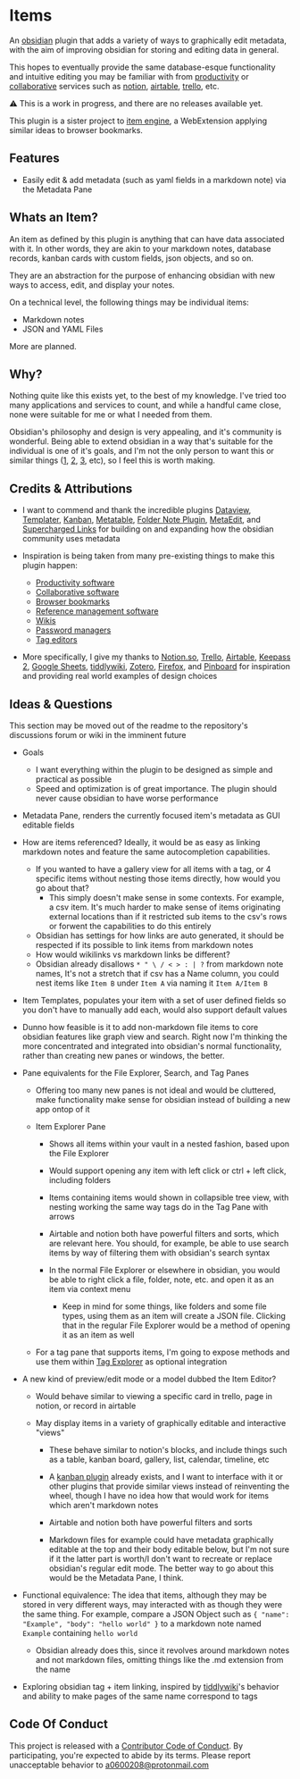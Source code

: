# Items

An [obsidian](https://obsidian.md/) plugin that adds a variety of ways to graphically edit metadata, with the aim of improving obsidian for storing and editing data in general.

This hopes to eventually provide the same database-esque functionality and intuitive editing you may be familiar with from [productivity](https://en.wikipedia.org/wiki/Productivity_software) or [collaborative](https://en.wikipedia.org/wiki/Collaborative_software) services such as [notion](https://en.wikipedia.org/wiki/Notion_(productivity_software)), [airtable](https://en.wikipedia.org/wiki/Airtable), [trello](https://en.wikipedia.org/wiki/Trello), etc.

⚠️ This is a work in progress, and there are no releases available yet.

This plugin is a sister project to [item engine](https://github.com/06000208/item-engine), a WebExtension applying similar ideas to browser bookmarks.

## Features

- Easily edit & add metadata (such as yaml fields in a markdown note) via the Metadata Pane
<!-- - Create new notes in bulk -->
<!-- - Link tags to specific markdown notes and vice versa -->
<!-- - Using "atomic data" in the same fashion as one might use atomic notes -->
<!-- - See connections between data at a glance and easily navigate them -->
<!-- - Gallery views, with items supplying content to be displayed such as an image or description -->
<!-- - Export your entire vault or specific items to structured JSON or CSV -->
<!-- - Templating metadata from existing items so you don't have to manually add fields one by one -->
<!-- - Using a folder (or any item) as a gallery, showing metadata (such as an image) from items within -->

## Whats an Item?

An item as defined by this plugin is anything that can have data associated with it. In other words, they are akin to your markdown notes, database records, kanban cards with custom fields, json objects, and so on.

They are an abstraction for the purpose of enhancing obsidian with new ways to access, edit, and display your notes. <!-- different methods of storing data functionally equivalent -->

On a technical level, the following things may be individual items:

- Markdown notes
- JSON and YAML Files
<!-- - JSON Objects -->
<!-- - CSV and TSV Files -->
<!-- - Individual rows of CSV and TSV files -->
<!-- - Files of any type -->
<!-- - Folders -->

More are planned.

<!-- And all items may optionally: -->
<!-- - Have metadata (such as title, icon, description, image, tags, custom fields) -->
<!-- - Be exclusively metadata (json objects, csv/tsv rows, etc) -->
<!-- - Contain any number of nested items -->
## Why?

Nothing quite like this exists yet, to the best of my knowledge. I've tried too many applications and services to count, and while a handful came close, none were suitable for me or what I needed from them.

Obsidian's philosophy and design is very appealing, and it's community is wonderful. Being able to extend obsidian in a way that's suitable for the individual is one of it's goals, and I'm not the only person to want this or similar things ([1](https://forum.obsidian.md/t/relational-databases/10926), [2](https://forum.obsidian.md/t/allow-links-in-yaml-front-matter-notion-like-databases-from-metadata-links-as-first-class-citizens/10052), [3](https://discord.com/channels/686053708261228577/694233507500916796/890793522100322305), etc), so I feel this is worth making.

## Credits & Attributions

- I want to commend and thank the incredible plugins [Dataview](https://github.com/blacksmithgu/obsidian-dataview), [Templater](https://github.com/SilentVoid13/Templater), [Kanban](https://github.com/mgmeyers/obsidian-kanban), [Metatable](https://github.com/arnau/obsidian-metatable), [Folder Note Plugin](https://github.com/xpgo/obsidian-folder-note-plugin), [MetaEdit](https://github.com/chhoumann/MetaEdit), and [Supercharged Links](https://github.com/mdelobelle/obsidian_supercharged_links) for building on and expanding how the obsidian community uses metadata

- Inspiration is being taken from many pre-existing things to make this plugin happen:
  - [Productivity software](https://en.wikipedia.org/wiki/Productivity_software)
  - [Collaborative software](https://en.wikipedia.org/wiki/Collaborative_software) 
  - [Browser bookmarks](https://en.wikipedia.org/wiki/Bookmark_(digital))
  - [Reference management software](https://en.wikipedia.org/wiki/Reference_management_software)
  - [Wikis](https://en.wikipedia.org/wiki/Wiki)
  - [Password managers](https://en.wikipedia.org/wiki/Password_manager)
  - [Tag editors](https://en.wikipedia.org/wiki/Tag_editor)

- More specifically, I give my thanks to [Notion.so](https://www.notion.so), [Trello](https://trello.com/), [Airtable](https://airtable.com/), [Keepass 2](https://keepass.info), [Google Sheets](https://www.google.com/sheets/about), [tiddlywiki](https://tiddlywiki.com), [Zotero](https://www.zotero.org/), [Firefox](https://www.mozilla.org/en-US/firefox/browsers/), and [Pinboard](https://pinboard.in) for inspiration and providing real world examples of design choices

## Ideas & Questions

This section may be moved out of the readme to the repository's discussions forum or wiki in the imminent future

- Goals
  - I want everything within the plugin to be designed as simple and practical as possible
  - Speed and optimization is of great importance. The plugin should never cause obsidian to have worse performance

- Metadata Pane, renders the currently focused item's metadata as GUI editable fields

- How are items referenced? Ideally, it would be as easy as linking markdown notes and feature the same autocompletion capabilities.
  - If you wanted to have a gallery view for all items with a tag, or 4 specific items without nesting those items directly, how would you go about that?
    - This simply doesn't make sense in some contexts. For example, a csv item. It's much harder to make  sense of items originating external locations than if it restricted sub items to the csv's rows or forwent the capabilities to do this entirely
  - Obsidian has settings for how links are auto generated, it should be respected if its possible to link items from markdown notes
  - How would wikilinks vs markdown links be different?
  - Obsidian already disallows `* " \ / < > : | ?` from markdown note names, It's not a stretch that if csv has a Name column, you could nest items like `Item B` under `Item A` via naming it `Item A/Item B`

- Item Templates, populates your item with a set of user defined fields so you don't have to manually add each, would also support default values

- Dunno how feasible is it to add non-markdown file items to core obsidian features like graph view and search. Right now I'm thinking the more concentrated and integrated into obsidian's normal functionality, rather than creating new panes or windows, the better.

- Pane equivalents for the File Explorer, Search, and Tag Panes
  - Offering too many new panes is not ideal and would be cluttered, make functionality make sense for obsidian instead of building a new app ontop of it
  
  - Item Explorer Pane
    
    - Shows all items within your vault in a nested fashion, based upon the File Explorer
    
    - Would support opening any item with left click or ctrl + left click, including folders
    
    - Items containing items would shown in collapsible tree view, with nesting working the same way tags do in the Tag Pane with arrows
    
    - Airtable and notion both have powerful filters and sorts, which are relevant here. You should, for example, be able to use search items by way of filtering them with obsidian's search syntax
    
    - In the normal File Explorer or elsewhere in obsidian, you would be able to right click a file, folder, note, etc. and open it as an item via context menu
      
      - Keep in mind for some things, like folders and some file types, using them as an item will create a JSON file. Clicking that in the regular File Explorer would be a method of opening it as an item as well
 
  - For a tag pane that supports items, I'm going to expose methods and use them within [Tag Explorer](https://github.com/06000208/obsidian-tag-explorer) as optional integration

- A new kind of preview/edit mode or a model dubbed the Item Editor?
  
  - Would behave similar to viewing a specific card in trello, page in notion, or record in airtable
  
  - May display items in a variety of graphically editable and interactive "views"
    
    - These behave similar to notion's blocks, and include things such as a table, kanban board, gallery, list, calendar, timeline, etc
    
    - A [kanban plugin](https://github.com/mgmeyers/obsidian-kanban) already exists, and I want to interface with it or other plugins that provide similar views instead of reinventing the wheel, though I have no idea how that would work for items which aren't markdown notes
    
    - Airtable and notion both have powerful filters and sorts
    
    - Markdown files for example could have metadata graphically editable at the top and their body editable below, but I'm not sure if it the latter part is worth/I don't want to recreate or replace obsidian's regular edit mode. The better way to go about this would be the Metadata Pane, I think.

- Functional equivalence: The idea that items, although they may be stored in very different ways, may interacted with as though they were the same thing. For example, compare a JSON Object such as `{ "name": "Example", "body": "hello world" }` to a markdown note named `Example` containing `hello world`
  - Obsidian already does this, since it revolves around markdown notes and not markdown files, omitting things like the .md extension from the name

- Exploring obsidian tag + item linking, inspired by [tiddlywiki](https://en.wikipedia.org/wiki/TiddlyWiki)'s behavior and ability to make pages of the same name correspond to tags

## Code Of Conduct

This project is released with a [Contributor Code of Conduct](CODE_OF_CONDUCT.md). By participating, you're expected to abide by its terms. Please report unacceptable behavior to [a0600208@protonmail.com](mailto:a0600208@protonmail.com)
